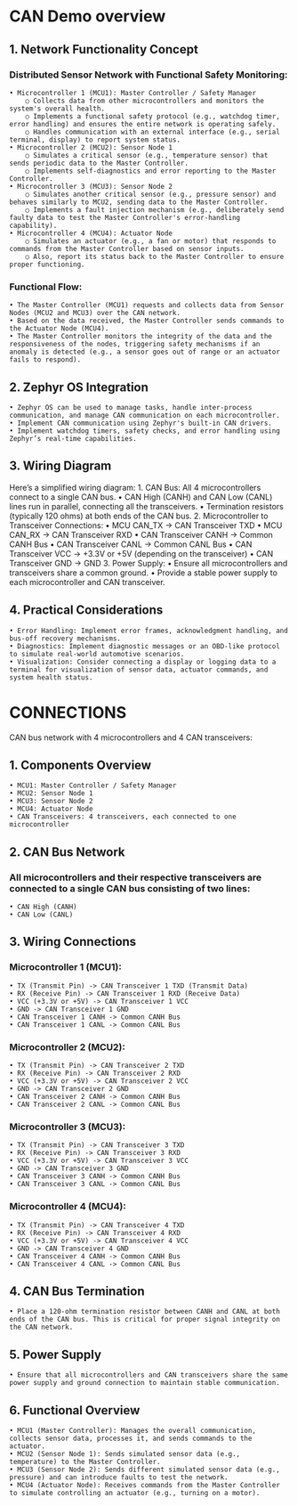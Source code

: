 # CAN Demo overview
## 1. Network Functionality Concept
### Distributed Sensor Network with Functional Safety Monitoring:
    • Microcontroller 1 (MCU1): Master Controller / Safety Manager
        ○ Collects data from other microcontrollers and monitors the system's overall health.
        ○ Implements a functional safety protocol (e.g., watchdog timer, error handling) and ensures the entire network is operating safely.
        ○ Handles communication with an external interface (e.g., serial terminal, display) to report system status.
    • Microcontroller 2 (MCU2): Sensor Node 1
        ○ Simulates a critical sensor (e.g., temperature sensor) that sends periodic data to the Master Controller.
        ○ Implements self-diagnostics and error reporting to the Master Controller.
    • Microcontroller 3 (MCU3): Sensor Node 2
        ○ Simulates another critical sensor (e.g., pressure sensor) and behaves similarly to MCU2, sending data to the Master Controller.
        ○ Implements a fault injection mechanism (e.g., deliberately send faulty data to test the Master Controller's error-handling capability).
    • Microcontroller 4 (MCU4): Actuator Node
        ○ Simulates an actuator (e.g., a fan or motor) that responds to commands from the Master Controller based on sensor inputs.
        ○ Also, report its status back to the Master Controller to ensure proper functioning.
### Functional Flow:
    • The Master Controller (MCU1) requests and collects data from Sensor Nodes (MCU2 and MCU3) over the CAN network.
    • Based on the data received, the Master Controller sends commands to the Actuator Node (MCU4).
    • The Master Controller monitors the integrity of the data and the responsiveness of the nodes, triggering safety mechanisms if an anomaly is detected (e.g., a sensor goes out of range or an actuator fails to respond).
## 2. Zephyr OS Integration
    • Zephyr OS can be used to manage tasks, handle inter-process communication, and manage CAN communication on each microcontroller.
    • Implement CAN communication using Zephyr's built-in CAN drivers.
    • Implement watchdog timers, safety checks, and error handling using Zephyr’s real-time capabilities.
## 3. Wiring Diagram
Here’s a simplified wiring diagram:
    1. CAN Bus: All 4 microcontrollers connect to a single CAN bus.
        • CAN High (CANH) and CAN Low (CANL) lines run in parallel, connecting all the transceivers.
        • Termination resistors (typically 120 ohms) at both ends of the CAN bus.
    2. Microcontroller to Transceiver Connections:
        • MCU CAN_TX -> CAN Transceiver TXD
        • MCU CAN_RX -> CAN Transceiver RXD
        • CAN Transceiver CANH -> Common CANH Bus
        • CAN Transceiver CANL -> Common CANL Bus
        • CAN Transceiver VCC -> +3.3V or +5V (depending on the transceiver)
        • CAN Transceiver GND -> GND
    3. Power Supply:
        • Ensure all microcontrollers and transceivers share a common ground.
        • Provide a stable power supply to each microcontroller and CAN transceiver.
## 4. Practical Considerations
    • Error Handling: Implement error frames, acknowledgment handling, and bus-off recovery mechanisms.
    • Diagnostics: Implement diagnostic messages or an OBD-like protocol to simulate real-world automotive scenarios.
    • Visualization: Consider connecting a display or logging data to a terminal for visualization of sensor data, actuator commands, and system health status.

# CONNECTIONS
CAN bus network with 4 microcontrollers and 4 CAN transceivers:

## 1. Components Overview
    • MCU1: Master Controller / Safety Manager
    • MCU2: Sensor Node 1
    • MCU3: Sensor Node 2
    • MCU4: Actuator Node
    • CAN Transceivers: 4 transceivers, each connected to one microcontroller
## 2. CAN Bus Network
### All microcontrollers and their respective transceivers are connected to a single CAN bus consisting of two lines:
    • CAN High (CANH)
    • CAN Low (CANL)
## 3. Wiring Connections
### Microcontroller 1 (MCU1):
    • TX (Transmit Pin) -> CAN Transceiver 1 TXD (Transmit Data)
    • RX (Receive Pin) -> CAN Transceiver 1 RXD (Receive Data)
    • VCC (+3.3V or +5V) -> CAN Transceiver 1 VCC
    • GND -> CAN Transceiver 1 GND
    • CAN Transceiver 1 CANH -> Common CANH Bus
    • CAN Transceiver 1 CANL -> Common CANL Bus
### Microcontroller 2 (MCU2):
    • TX (Transmit Pin) -> CAN Transceiver 2 TXD
    • RX (Receive Pin) -> CAN Transceiver 2 RXD
    • VCC (+3.3V or +5V) -> CAN Transceiver 2 VCC
    • GND -> CAN Transceiver 2 GND
    • CAN Transceiver 2 CANH -> Common CANH Bus
    • CAN Transceiver 2 CANL -> Common CANL Bus
### Microcontroller 3 (MCU3):
    • TX (Transmit Pin) -> CAN Transceiver 3 TXD
    • RX (Receive Pin) -> CAN Transceiver 3 RXD
    • VCC (+3.3V or +5V) -> CAN Transceiver 3 VCC
    • GND -> CAN Transceiver 3 GND
    • CAN Transceiver 3 CANH -> Common CANH Bus
    • CAN Transceiver 3 CANL -> Common CANL Bus
### Microcontroller 4 (MCU4):
    • TX (Transmit Pin) -> CAN Transceiver 4 TXD
    • RX (Receive Pin) -> CAN Transceiver 4 RXD
    • VCC (+3.3V or +5V) -> CAN Transceiver 4 VCC
    • GND -> CAN Transceiver 4 GND
    • CAN Transceiver 4 CANH -> Common CANH Bus
    • CAN Transceiver 4 CANL -> Common CANL Bus
## 4. CAN Bus Termination
    • Place a 120-ohm termination resistor between CANH and CANL at both ends of the CAN bus. This is critical for proper signal integrity on the CAN network.
## 5. Power Supply
    • Ensure that all microcontrollers and CAN transceivers share the same power supply and ground connection to maintain stable communication.
## 6. Functional Overview
    • MCU1 (Master Controller): Manages the overall communication, collects sensor data, processes it, and sends commands to the actuator.
    • MCU2 (Sensor Node 1): Sends simulated sensor data (e.g., temperature) to the Master Controller.
    • MCU3 (Sensor Node 2): Sends different simulated sensor data (e.g., pressure) and can introduce faults to test the network.
    • MCU4 (Actuator Node): Receives commands from the Master Controller to simulate controlling an actuator (e.g., turning on a motor).

